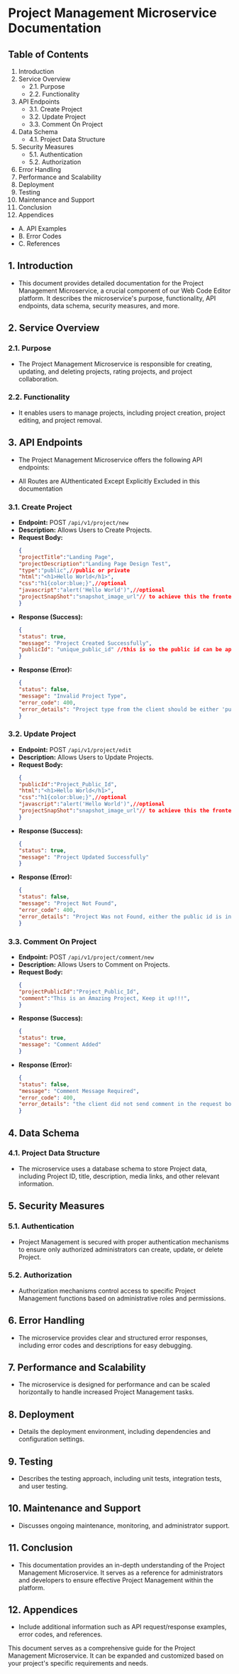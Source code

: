 # Project Management Microservice Documentation

## Table of Contents
1. Introduction
2. Service Overview
   - 2.1. Purpose
   - 2.2. Functionality
3. API Endpoints
   - 3.1. Create Project
   - 3.2. Update Project
   - 3.3. Comment On Project
4. Data Schema
   - 4.1. Project Data Structure
5. Security Measures
   - 5.1. Authentication
   - 5.2. Authorization
6. Error Handling
7. Performance and Scalability
8. Deployment
9. Testing
10. Maintenance and Support
11. Conclusion
12. Appendices
   - A. API Examples
   - B. Error Codes
   - C. References

## 1. Introduction
- This document provides detailed documentation for the Project Management Microservice, a crucial component of our Web Code Editor platform. It describes the microservice's purpose, functionality, API endpoints, data schema, security measures, and more.

## 2. Service Overview
### 2.1. Purpose
- The Project Management Microservice is responsible for creating, updating, and deleting projects, rating projects, and project collaboration.

### 2.2. Functionality
- It enables users to manage projects, including project creation, project editing, and project removal.

## 3. API Endpoints
- The Project Management Microservice offers the following API endpoints:

- All Routes are AUthenticated Except Explicitly Excluded in this documentation

### 3.1. Create Project
- **Endpoint:** POST `/api/v1/project/new`
- **Description:** Allows Users to Create Projects.
- **Request Body:**
    ```json
   {
    "projectTitle":"Landing Page",
    "projectDescription":"Landing Page Design Test",
    "type":"public",//public or private
    "html":"<h1>Hello World</h1>",
    "css":"h1{color:blue;}",//optional
    "javascript":"alert('Hello World')",//optional
    "projectSnapShot":"snapshot_image_url"// to achieve this the frontend should use the "html2canvas JavaScript library" library to take a snap shot of the iframe when the user hit SAVE.
   }

    ```
- **Response (Success):**
    ```json
    {
    "status": true,
    "message": "Project Created Successfully",
    "publicId": "unique_public_id" //this is so the public id can be appended into the url for user to update project without reloading page
    }
    ```
- **Response (Error):**
    ```json
    {
    "status": false,
    "message": "Invalid Project Type",
    "error_code": 400,
    "error_details": "Project type from the client should be either 'public' or 'private' "
    }
    ```
### 3.2. Update Project
- **Endpoint:** POST `/api/v1/project/edit`
- **Description:** Allows Users to Update Projects.
- **Request Body:**
    ```json
   {
    "publicId":"Project_Public_Id",
    "html":"<h1>Hello World</h1>",
    "css":"h1{color:blue;}",//optional
    "javascript":"alert('Hello World')",//optional
    "projectSnapShot":"snapshot_image_url"// to achieve this the frontend should use the "html2canvas JavaScript library" library to take a snap shot of the iframe when the user hit SAVE.
   }

    ```
- **Response (Success):**
    ```json
    {
    "status": true,
    "message": "Project Updated Successfully"
    }
    ```
- **Response (Error):**
    ```json
    {
    "status": false,
    "message": "Project Not Found",
    "error_code": 400,
    "error_details": "Project Was not Found, either the public id is incorrect or the logged in user does not own the project"
    }
    ```

### 3.3. Comment On Project
- **Endpoint:** POST `/api/v1/project/comment/new`
- **Description:** Allows Users to Comment on Projects.
- **Request Body:**
    ```json
   {
    "projectPublicId":"Project_Public_Id",
    "comment":"This is an Amazing Project, Keep it up!!!",
   }

    ```
- **Response (Success):**
    ```json
    {
    "status": true,
    "message": "Comment Added"
    }
    ```
- **Response (Error):**
    ```json
    {
    "status": false,
    "message": "Comment Message Required",
    "error_code": 400,
    "error_details": "the client did not send comment in the request body"
    }
    ```

## 4. Data Schema
### 4.1. Project Data Structure
- The microservice uses a database schema to store Project data, including Project ID, title, description, media links, and other relevant information.

## 5. Security Measures
### 5.1. Authentication
- Project Management is secured with proper authentication mechanisms to ensure only authorized administrators can create, update, or delete Project.

### 5.2. Authorization
- Authorization mechanisms control access to specific Project Management functions based on administrative roles and permissions.

## 6. Error Handling
- The microservice provides clear and structured error responses, including error codes and descriptions for easy debugging.

## 7. Performance and Scalability
- The microservice is designed for performance and can be scaled horizontally to handle increased Project Management tasks.

## 8. Deployment
- Details the deployment environment, including dependencies and configuration settings.

## 9. Testing
- Describes the testing approach, including unit tests, integration tests, and user testing.

## 10. Maintenance and Support
- Discusses ongoing maintenance, monitoring, and administrator support.

## 11. Conclusion
- This documentation provides an in-depth understanding of the Project Management Microservice. It serves as a reference for administrators and developers to ensure effective Project Management within the platform.

## 12. Appendices
- Include additional information such as API request/response examples, error codes, and references.

This document serves as a comprehensive guide for the Project Management Microservice. It can be expanded and customized based on your project's specific requirements and needs.
